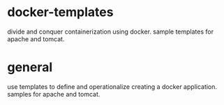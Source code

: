 # docker-templates

divide and conquer containerization using docker. sample templates for apache and tomcat.

# general

use templates to define and operationalize creating a docker application. samples for apache and tomcat.
